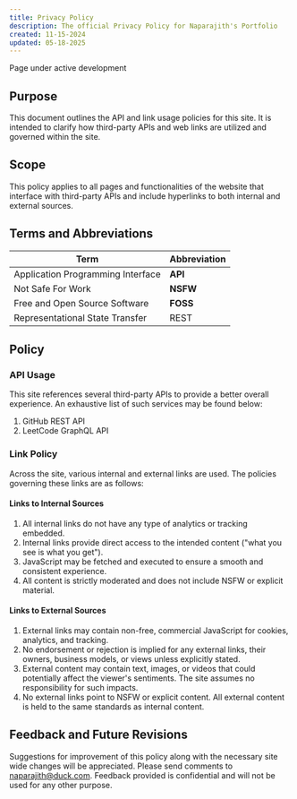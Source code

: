 ```yaml
---
title: Privacy Policy
description: The official Privacy Policy for Naparajith's Portfolio
created: 11-15-2024
updated: 05-18-2025
---
```


<!--
This website is only meant to showcase the work and and skills of the author,
on a professional level. It also has a blog, containing the author's observations
and opinions on various topics. The views expressed are the author's own.
Copyright (C) 2024  T L Naparajith

This program is free software: you can redistribute it and/or modify
it under the terms of the GNU Affero General Public License Version 3 as published
by the Free Software Foundation.

This program is distributed in the hope that it will be useful,
but WITHOUT ANY WARRANTY; without even the implied warranty of
MERCHANTABILITY or FITNESS FOR A PARTICULAR PURPOSE.  See the
GNU Affero General Public License for more details.

You should have received a copy of the GNU Affero General Public License
along with this program.  If not, see <https://www.gnu.org/licenses/agpl-3.0.txt>.

Contact me through electronic mail: <naparajith@duck.com>
-->

Page under active development

## Purpose

This document outlines the API and link usage policies for this site. It is
intended to clarify how third-party APIs and web links are utilized and governed
within the site.

## Scope

This policy applies to all pages and functionalities of the website that
interface with third-party APIs and include hyperlinks to both internal and
external sources.

## Terms and Abbreviations

| Term                              | Abbreviation |
| --------------------------------- | ------------ |
| Application Programming Interface | **API**      |
| Not Safe For Work                 | **NSFW**     |
| Free and Open Source Software     | **FOSS**     |
| Representational State Transfer   | REST         |

## Policy

### API Usage

This site references several third-party APIs to provide a better overall
experience. An exhaustive list of such services may be found below:

1. GitHub REST API
2. LeetCode GraphQL API

### Link Policy

Across the site, various internal and external links are used. The policies
governing these links are as follows:

#### Links to Internal Sources

1. All internal links do not have any type of analytics or tracking embedded.
2. Internal links provide direct access to the intended content ("what you see
   is what you get").
3. JavaScript may be fetched and executed to ensure a smooth and consistent
   experience.
4. All content is strictly moderated and does not include NSFW or explicit
   material.

#### Links to External Sources

1. External links may contain non-free, commercial JavaScript for cookies,
   analytics, and tracking.
2. No endorsement or rejection is implied for any external links, their owners,
   business models, or views unless explicitly stated.
3. External content may contain text, images, or videos that could potentially
   affect the viewer's sentiments. The site assumes no responsibility for such
   impacts.
4. No external links point to NSFW or explicit content. All external content is
   held to the same standards as internal content.

## Feedback and Future Revisions

Suggestions for improvement of this policy along with the necessary site wide
changes will be appreciated. Please send comments to
[naparajith@duck.com](mailto:naparajith@duck.com). Feedback provided is
confidential and will not be used for any other purpose.

